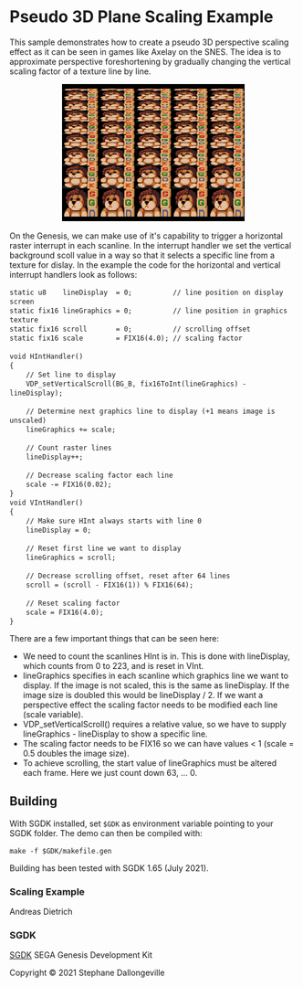 # Pseudo 3D Plane Scaling Example

This sample demonstrates how to create a pseudo 3D perspective scaling effect as it can be seen in games like Axelay on the SNES. The idea is to approximate perspective foreshortening by gradually changing the vertical scaling factor of a texture line by line.

<p align="center">
<img src="images/scaling.png" width="320">
</p>

On the Genesis, we can make use of it's capability to trigger a horizontal raster interrupt in each scanline. In the interrupt handler we set the vertical background scoll value in a way so that it selects a specific line from a texture for dislay. In the example the code for the horizontal and vertical interrupt handlers look as follows:

```
static u8    lineDisplay  = 0;          // line position on display screen
static fix16 lineGraphics = 0;          // line position in graphics texture
static fix16 scroll       = 0;          // scrolling offset
static fix16 scale        = FIX16(4.0); // scaling factor

void HIntHandler()
{
    // Set line to display
    VDP_setVerticalScroll(BG_B, fix16ToInt(lineGraphics) - lineDisplay);

    // Determine next graphics line to display (+1 means image is unscaled)
    lineGraphics += scale;

    // Count raster lines
    lineDisplay++;

    // Decrease scaling factor each line
    scale -= FIX16(0.02);
}
void VIntHandler()
{
    // Make sure HInt always starts with line 0
    lineDisplay = 0;

    // Reset first line we want to display
    lineGraphics = scroll;

    // Decrease scrolling offset, reset after 64 lines
    scroll = (scroll - FIX16(1)) % FIX16(64);

    // Reset scaling factor
    scale = FIX16(4.0);
}
```

There are a few important things that can be seen here:

* We need to count the scanlines HInt is in. This is done with lineDisplay, which counts from 0 to 223, and is reset in VInt.
* lineGraphics specifies in each scanline which graphics line we want to display. If the image is not scaled, this is the same as lineDisplay. If the image size is doubled this would be lineDisplay / 2. If we want a perspective effect the scaling factor needs to be modified each line (scale variable).
* VDP_setVerticalScroll() requires a relative value, so we have to supply lineGraphics - lineDisplay to show a specific line.
* The scaling factor needs to be FIX16 so we can have values < 1 (scale = 0.5 doubles the image size).
* To achieve scrolling, the start value of lineGraphics must be altered each frame. Here we just count down 63, ... 0.

## Building

With SGDK installed, set `$GDK` as environment variable pointing to your SGDK folder. The demo can then be compiled with:

	make -f $GDK/makefile.gen

Building has been tested with SGDK 1.65 (July 2021).

### Scaling Example

Andreas Dietrich

### SGDK

[SGDK](https://github.com/Stephane-D/SGDK) SEGA Genesis Development Kit

Copyright © 2021 Stephane Dallongeville
